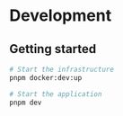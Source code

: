 # Development

## Getting started

```sh
# Start the infrastructure
pnpm docker:dev:up

# Start the application
pnpm dev 
```
